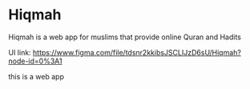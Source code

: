 # Hiqmah

Hiqmah is a web app for muslims that provide online Quran and Hadits

UI link: https://www.figma.com/file/tdsnr2kkibsJSCLIJzD6sU/Hiqmah?node-id=0%3A1

this is a web app
